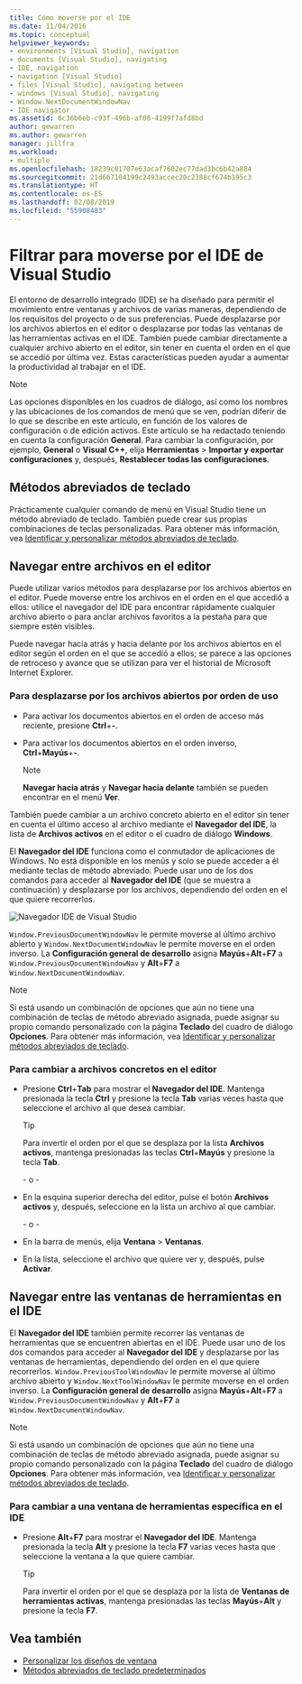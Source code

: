 ```yaml
---
title: Cómo moverse por el IDE
ms.date: 11/04/2016
ms.topic: conceptual
helpviewer_keywords:
- environments [Visual Studio], navigation
- documents [Visual Studio], navigating
- IDE, navigation
- navigation [Visual Studio]
- files [Visual Studio], navigating between
- windows [Visual Studio], navigating
- Window.NextDocumentWindowNav
- IDE navigator
ms.assetid: 6c36b6eb-c93f-496b-af08-4199f7afd8bd
author: gewarren
ms.author: gewarren
manager: jillfra
ms.workload:
- multiple
ms.openlocfilehash: 18239c01707e63acaf7602ec77dad3bc6b42a884
ms.sourcegitcommit: 21d667104199c2493accec20c2388cf674b195c3
ms.translationtype: HT
ms.contentlocale: es-ES
ms.lasthandoff: 02/08/2019
ms.locfileid: "55908483"
---
```

# <a name="how-to-move-around-in-the-visual-studio-ide"></a>Filtrar para moverse por el IDE de Visual Studio

El entorno de desarrollo integrado (IDE) se ha diseñado para permitir el movimiento entre ventanas y archivos de varias maneras, dependiendo de los requisitos del proyecto o de sus preferencias. Puede desplazarse por los archivos abiertos en el editor o desplazarse por todas las ventanas de las herramientas activas en el IDE. También puede cambiar directamente a cualquier archivo abierto en el editor, sin tener en cuenta el orden en el que se accedió por última vez. Estas características pueden ayudar a aumentar la productividad al trabajar en el IDE.

> [!NOTE]
> Las opciones disponibles en los cuadros de diálogo, así como los nombres y las ubicaciones de los comandos de menú que se ven, podrían diferir de lo que se describe en este artículo, en función de los valores de configuración o de edición activos. Este artículo se ha redactado teniendo en cuenta la configuración **General**. Para cambiar la configuración, por ejemplo, **General** o **Visual C++**, elija **Herramientas** > **Importar y exportar configuraciones** y, después, **Restablecer todas las configuraciones**.

## <a name="keyboard-shortcuts"></a>Métodos abreviados de teclado

Prácticamente cualquier comando de menú en Visual Studio tiene un método abreviado de teclado. También puede crear sus propias combinaciones de teclas personalizadas. Para obtener más información, vea [Identificar y personalizar métodos abreviados de teclado](../ide/identifying-and-customizing-keyboard-shortcuts-in-visual-studio.md).

## <a name="navigate-among-files-in-the-editor"></a>Navegar entre archivos en el editor

Puede utilizar varios métodos para desplazarse por los archivos abiertos en el editor. Puede moverse entre los archivos en el orden en el que accedió a ellos: utilice el navegador del IDE para encontrar rápidamente cualquier archivo abierto o para anclar archivos favoritos a la pestaña para que siempre estén visibles.

Puede navegar hacia atrás y hacia delante por los archivos abiertos en el editor según el orden en el que se accedió a ellos; se parece a las opciones de retroceso y avance que se utilizan para ver el historial de Microsoft Internet Explorer.

### <a name="to-move-through-open-files-in-order-of-use"></a>Para desplazarse por los archivos abiertos por orden de uso

-   Para activar los documentos abiertos en el orden de acceso más reciente, presione **Ctrl**+**-**.

-   Para activar los documentos abiertos en el orden inverso, **Ctrl**+**Mayús**+**-**.

    > [!NOTE]
    > **Navegar hacia atrás** y **Navegar hacia delante** también se pueden encontrar en el menú **Ver**.

También puede cambiar a un archivo concreto abierto en el editor sin tener en cuenta el último acceso al archivo mediante el **Navegador del IDE**, la lista de **Archivos activos** en el editor o el cuadro de diálogo **Windows**.

El **Navegador del IDE** funciona como el conmutador de aplicaciones de Windows. No está disponible en los menús y solo se puede acceder a él mediante teclas de método abreviado. Puede usar uno de los dos comandos para acceder al **Navegador del IDE** (que se muestra a continuación) y desplazarse por los archivos, dependiendo del orden en el que quiere recorrerlos.

![Navegador IDE de Visual Studio](../ide/media/vs2015_ide_navigator.png)

`Window.PreviousDocumentWindowNav` le permite moverse al último archivo abierto y `Window.NextDocumentWindowNav` le permite moverse en el orden inverso. La **Configuración general de desarrollo** asigna **Mayús**+**Alt**+**F7** a `Window.PreviousDocumentWindowNav` y **Alt**+**F7** a `Window.NextDocumentWindowNav`.

> [!NOTE]
> Si está usando un combinación de opciones que aún no tiene una combinación de teclas de método abreviado asignada, puede asignar su propio comando personalizado con la página **Teclado** del cuadro de diálogo **Opciones**. Para obtener más información, vea [Identificar y personalizar métodos abreviados de teclado](../ide/identifying-and-customizing-keyboard-shortcuts-in-visual-studio.md).

### <a name="to-switch-to-specific-files-in-the-editor"></a>Para cambiar a archivos concretos en el editor

-   Presione **Ctrl**+**Tab** para mostrar el **Navegador del IDE**. Mantenga presionada la tecla **Ctrl** y presione la tecla **Tab** varias veces hasta que seleccione el archivo al que desea cambiar.

    > [!TIP]
    > Para invertir el orden por el que se desplaza por la lista **Archivos activos**, mantenga presionadas las teclas **Ctrl**+**Mayús** y presione la tecla **Tab**.

    \- o -

-   En la esquina superior derecha del editor, pulse el botón **Archivos activos** y, después, seleccione en la lista un archivo al que cambiar.

    \- o -

-   En la barra de menús, elija **Ventana** > **Ventanas**.

-   En la lista, seleccione el archivo que quiere ver y, después, pulse **Activar**.

## <a name="navigate-among-tool-windows-in-the-ide"></a>Navegar entre las ventanas de herramientas en el IDE

El **Navegador del IDE** también permite recorrer las ventanas de herramientas que se encuentren abiertas en el IDE. Puede usar uno de los dos comandos para acceder al **Navegador del IDE** y desplazarse por las ventanas de herramientas, dependiendo del orden en el que quiere recorrerlos. `Window.PreviousToolWindowNav` le permite moverse al último archivo abierto y `Window.NextToolWindowNav` le permite moverse en el orden inverso. La **Configuración general de desarrollo** asigna **Mayús**+**Alt**+**F7** a `Window.PreviousDocumentWindowNav` y **Alt**+**F7** a `Window.NextDocumentWindowNav`.

> [!NOTE]
> Si está usando un combinación de opciones que aún no tiene una combinación de teclas de método abreviado asignada, puede asignar su propio comando personalizado con la página **Teclado** del cuadro de diálogo **Opciones**. Para obtener más información, vea [Identificar y personalizar métodos abreviados de teclado](../ide/identifying-and-customizing-keyboard-shortcuts-in-visual-studio.md).

### <a name="to-switch-to-a-specific-tool-window-in-the-ide"></a>Para cambiar a una ventana de herramientas específica en el IDE

-   Presione **Alt**+**F7** para mostrar el **Navegador del IDE**. Mantenga presionada la tecla **Alt** y presione la tecla **F7** varias veces hasta que seleccione la ventana a la que quiere cambiar.

    > [!TIP]
    > Para invertir el orden por el que se desplaza por la lista de **Ventanas de herramientas activas**, mantenga presionadas las teclas **Mayús**+**Alt** y presione la tecla **F7**.

## <a name="see-also"></a>Vea también

- [Personalizar los diseños de ventana](../ide/customizing-window-layouts-in-visual-studio.md)
- [Métodos abreviados de teclado predeterminados](../ide/default-keyboard-shortcuts-in-visual-studio.md)